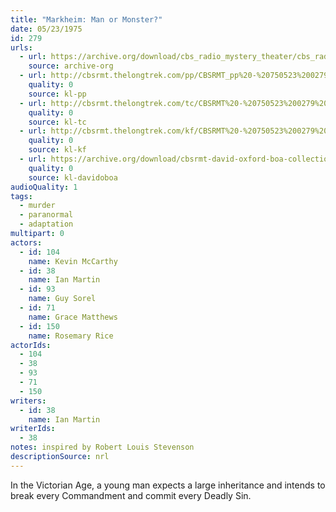 ```yaml
---
title: "Markheim: Man or Monster?"
date: 05/23/1975
id: 279
urls: 
  - url: https://archive.org/download/cbs_radio_mystery_theater/cbs_radio_mystery_theater-0251-0300.zip/cbs_radio_mystery_theater-0251-0300%2Fcbsrmt_0279_markheim_man_or_monster.mp3
    source: archive-org
  - url: http://cbsrmt.thelongtrek.com/pp/CBSRMT_pp%20-%20750523%200279%20Markheim%20-%20Man%20or%20Monster.mp3
    quality: 0
    source: kl-pp
  - url: http://cbsrmt.thelongtrek.com/tc/CBSRMT%20-%20750523%200279%20Markheim%20-%20Man%20or%20Monster_tc.mp3
    quality: 0
    source: kl-tc
  - url: http://cbsrmt.thelongtrek.com/kf/CBSRMT%20-%20750523%200279%20Markheim%20-%20Man%20Or%20Monster_kf.mp3
    quality: 0
    source: kl-kf
  - url: https://archive.org/download/cbsrmt-david-oxford-boa-collection/CBSRMT-750523-0279-Markheim---Man-Or-Monster-(64-44)_kf-{BoA}.mp3
    quality: 0
    source: kl-davidoboa
audioQuality: 1
tags: 
  - murder
  - paranormal
  - adaptation
multipart: 0
actors:  
  - id: 104
    name: Kevin McCarthy  
  - id: 38
    name: Ian Martin  
  - id: 93
    name: Guy Sorel  
  - id: 71
    name: Grace Matthews  
  - id: 150
    name: Rosemary Rice
actorIds:  
  - 104  
  - 38  
  - 93  
  - 71  
  - 150
writers:  
  - id: 38
    name: Ian Martin
writerIds:  
  - 38
notes: inspired by Robert Louis Stevenson
descriptionSource: nrl
---
```

In the Victorian Age, a young man expects a large inheritance and intends to break every Commandment and commit every Deadly Sin.